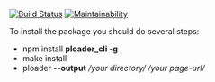 [![Build Status](https://travis-ci.org/dzmitrypanamarenka/project-lvl3-s134.svg?branch=master)](https://travis-ci.org/dzmitrypanamarenka/project-lvl3-s134)
[![Maintainability](https://api.codeclimate.com/v1/badges/95f79fdb7c46954827cb/maintainability)](https://codeclimate.com/github/dzmitrypanamarenka/project-lvl3-s134/maintainability)

To install the package you should do several steps:

- npm install **ploader_cli -g**
- make install
- ploader **--output** _/your directory/_ _/your page-url/_

